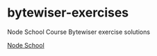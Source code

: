 # bytewiser-exercises
Node School Course Bytewiser exercise solutions

[Node School](https://nodeschool.io/#workshoppers)
